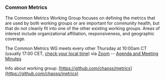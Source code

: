 ### Common Metrics

The Common Metrics Working Group focuses on defining the metrics that are used by both working groups or are important for community health, but that do not cleanly fit into one of the other existing working groups. Areas of interest include organizational affiliation, responsiveness, and geographic coverage.

The Common Metrics WG meets every other Thursday at 10:00am CT (usually 17:00 CET, [check your local time](http://arewemeetingyet.com/Chicago/2019-02-21/10:00/b/CHAOSS%20Common%20Metrics%20WG#eyJ1cmwiOiJodHRwczovL3Vub21haGEuem9vbS51cy9qLzcyMDQzMTI4OCAifQ==)) via [Zoom](https://unomaha.zoom.us/j/720431288) -- [Agenda and Meeting Minutes](https://bit.ly/2ROytFz)

Info about working group: [https://github.com/chaoss/metrics](https://github.com/chaoss/metrics)
